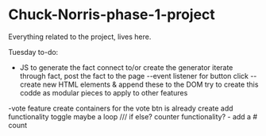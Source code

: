 # Chuck-Norris-phase-1-project
Everything related to the project, lives here. 


Tuesday to-do:
- JS to generate the fact
    connect to/or create the generator
    iterate through fact, post the fact to the page
        --event listener for button click
        -- create new HTML elements & append these to the DOM
    try to create this codde as modular pieces to apply to other features

-vote feature
    create containers for the vote
    btn is already create
    add functionality 
        toggle
        maybe a loop /// if else? 
        counter functionality? - add a # count


